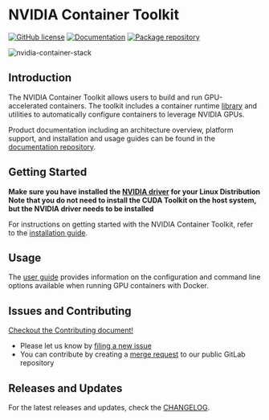 # NVIDIA Container Toolkit

[![GitHub license](https://img.shields.io/github/license/NVIDIA/nvidia-container-toolkit?style=flat-square)](https://raw.githubusercontent.com/NVIDIA/nvidia-container-toolkit/main/LICENSE)
[![Documentation](https://img.shields.io/badge/documentation-wiki-blue.svg?style=flat-square)](https://docs.nvidia.com/datacenter/cloud-native/container-toolkit/overview.html)
[![Package repository](https://img.shields.io/badge/packages-repository-b956e8.svg?style=flat-square)](https://nvidia.github.io/libnvidia-container)

![nvidia-container-stack](https://cloud.githubusercontent.com/assets/3028125/12213714/5b208976-b632-11e5-8406-38d379ec46aa.png)

## Introduction

The NVIDIA Container Toolkit allows users to build and run GPU-accelerated containers. The toolkit includes a container runtime [library](https://github.com/NVIDIA/libnvidia-container) and utilities to automatically configure containers to leverage NVIDIA GPUs.

Product documentation including an architecture overview, platform support, and installation and usage guides can be found in the [documentation repository](https://docs.nvidia.com/datacenter/cloud-native/container-toolkit/overview.html).

## Getting Started

**Make sure you have installed the [NVIDIA driver](https://docs.nvidia.com/datacenter/cloud-native/container-toolkit/install-guide.html#nvidia-drivers) for your Linux Distribution**  
**Note that you do not need to install the CUDA Toolkit on the host system, but the NVIDIA driver needs to be installed**

For instructions on getting started with the NVIDIA Container Toolkit, refer to the [installation guide](https://docs.nvidia.com/datacenter/cloud-native/container-toolkit/install-guide.html#installation-guide).

## Usage

The [user guide](https://docs.nvidia.com/datacenter/cloud-native/container-toolkit/user-guide.html) provides information on the configuration and command line options available when running GPU containers with Docker.

## Issues and Contributing

[Checkout the Contributing document!](CONTRIBUTING.md)

* Please let us know by [filing a new issue](https://github.com/NVIDIA/nvidia-container-toolkit/issues/new)
* You can contribute by creating a [merge request](https://gitlab.com/nvidia/container-toolkit/container-toolkit/-/merge_requests/new) to our public GitLab repository

## Releases and Updates

For the latest releases and updates, check the [CHANGELOG](https://github.com/NVIDIA/libnvidia-container/blob/main/CHANGELOG.md).
